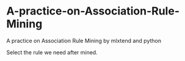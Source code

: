 # A-practice-on-Association-Rule-Mining
A practice on Association Rule Mining by mlxtend and python

Select the rule we need after mined.
